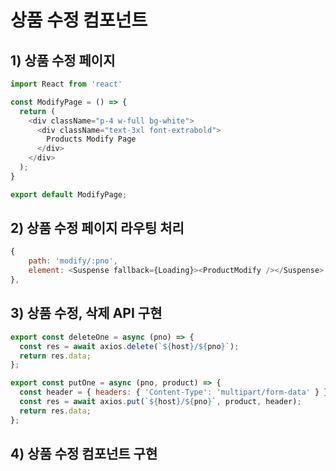 # 상품 수정 컴포넌트
## 1) 상품 수정 페이지
```javascript
import React from 'react'

const ModifyPage = () => {
  return (
    <div className="p-4 w-full bg-white">
      <div className="text-3xl font-extrabold">
        Products Modify Page
      </div>
    </div>
  );
}

export default ModifyPage;
```

## 2) 상품 수정 페이지 라우팅 처리
```javascript
{
	path: 'modify/:pno',
	element: <Suspense fallback={Loading}><ProductModify /></Suspense>
},
```

## 3) 상품 수정, 삭제 API 구현
```javascript
export const deleteOne = async (pno) => {
  const res = await axios.delete(`${host}/${pno}`);
  return res.data;
};

export const putOne = async (pno, product) => {
  const header = { headers: { 'Content-Type': 'multipart/form-data' } };
  const res = await axios.put(`${host}/${pno}`, product, header);
  return res.data;
};
```

## 4) 상품 수정 컴포넌트 구현
```javascript

```